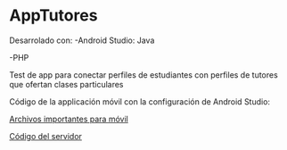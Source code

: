 # AppTutores

Desarrolado con:
-Android Studio: Java

-PHP

Test de app para conectar perfiles de estudiantes con perfiles de tutores que ofertan clases particulares

Código de la applicación móvil con la configuración de Android Studio:

[Archivos importantes para móvil](https://github.com/MOTEorg/AppTutores/tree/master/app/src/main/java/com/motetronica/apptutores)

[Código del servidor](https://github.com/MOTEorg/AppTutores/tree/master/SERVER/htdocs) 



